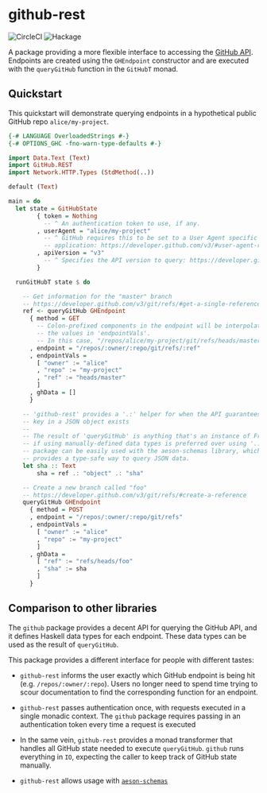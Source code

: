# github-rest

![CircleCI](https://img.shields.io/circleci/build/github/LeapYear/github-rest)
![Hackage](https://img.shields.io/hackage/v/github-rest)

A package providing a more flexible interface to accessing the [GitHub API](https://developer.github.com/v3/).
Endpoints are created using the `GHEndpoint` constructor and are executed with
the `queryGitHub` function in the `GitHubT` monad.

## Quickstart

This quickstart will demonstrate querying endpoints in a hypothetical public
GitHub repo `alice/my-project`.

```haskell
{-# LANGUAGE OverloadedStrings #-}
{-# OPTIONS_GHC -fno-warn-type-defaults #-}

import Data.Text (Text)
import GitHub.REST
import Network.HTTP.Types (StdMethod(..))

default (Text)

main = do
  let state = GitHubState
        { token = Nothing
          -- ^ An authentication token to use, if any.
        , userAgent = "alice/my-project"
          -- ^ GitHub requires this to be set to a User Agent specific to your
          -- application: https://developer.github.com/v3/#user-agent-required
        , apiVersion = "v3"
          -- ^ Specifies the API version to query: https://developer.github.com/v3/media/
        }

  runGitHubT state $ do

    -- Get information for the "master" branch
    -- https://developer.github.com/v3/git/refs/#get-a-single-reference
    ref <- queryGitHub GHEndpoint
      { method = GET
        -- Colon-prefixed components in the endpoint will be interpolated by
        -- the values in 'endpointVals'.
        -- In this case, "/repos/alice/my-project/git/refs/heads/master"
      , endpoint = "/repos/:owner/:repo/git/refs/:ref"
      , endpointVals =
        [ "owner" := "alice"
        , "repo" := "my-project"
        , "ref" := "heads/master"
        ]
      , ghData = []
      }

    -- 'github-rest' provides a '.:' helper for when the API guarantees that a
    -- key in a JSON object exists
    --
    -- The result of 'queryGitHub' is anything that's an instance of FromJSON,
    -- if using manually-defined data types is preferred over using '.:'. This
    -- package can be easily used with the aeson-schemas library, which
    -- provides a type-safe way to query JSON data.
    let sha :: Text
        sha = ref .: "object" .: "sha"

    -- Create a new branch called "foo"
    -- https://developer.github.com/v3/git/refs/#create-a-reference
    queryGitHub GHEndpoint
      { method = POST
      , endpoint = "/repos/:owner/:repo/git/refs"
      , endpointVals =
        [ "owner" := "alice"
        , "repo" := "my-project"
        ]
      , ghData =
        [ "ref" := "refs/heads/foo"
        , "sha" := sha
        ]
      }
```

## Comparison to other libraries

The `github` package provides a decent API for querying the GitHub API,
and it defines Haskell data types for each endpoint. These data types can
be used as the result of `queryGitHub`.

This package provides a different interface for people with different tastes:

* `github-rest` informs the user exactly which GitHub endpoint is being hit
  (e.g. `/repos/:owner/:repo`). Users no longer need to spend time trying to
  scour documentation to find the corresponding function for an endpoint.

* `github-rest` passes authentication once, with requests executed in a single
  monadic context. The `github` package requires passing in an authentication
  token every time a request is executed

* In the same vein, `github-rest` provides a monad transformer that handles all
  GitHub state needed to execute `queryGitHub`. `github` runs everything in
  `IO`, expecting the caller to keep track of GitHub state manually.

* `github-rest` allows usage with [`aeson-schemas`](http://hackage.haskell.org/package/aeson-schemas)
